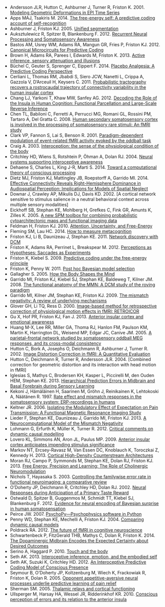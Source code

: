 * Andersson JLR, Hutton C, Ashburner J, Turner R, Friston K. 2001. [Modeling Geometric Deformations in EPI Time Series](https://dx.doi.org/10.1006/nimg.2001.0746)
* Apps MAJ, Tsakiris M. 2014. [The free-energy self: A predictive coding account of self-recognition](https://dx.doi.org/10.1016/j.neubiorev.2013.01.029)
* Ashburner J, Friston KJ. 2005. [Unified segmentation](https://dx.doi.org/10.1016/j.neuroimage.2005.02.018)
* Auksztulewicz R, Spitzer B, Blankenburg F. 2012. [Recurrent Neural Processing and Somatosensory Awareness](https://dx.doi.org/10.1523/jneurosci.3974-11.2012)
* Bastos AM, Usrey WM, Adams RA, Mangun GR, Fries P, Friston KJ. 2012. [Canonical Microcircuits for Predictive Coding](https://dx.doi.org/10.1016/j.neuron.2012.10.038)
* Brown H, Adams RA, Parees I, Edwards M, Friston K. 2013. [Active inference, sensory attenuation and illusions](https://dx.doi.org/10.1007/s10339-013-0571-3)
* Büchel C, Geuter S, Sprenger C, Eippert F. 2014. [Placebo Analgesia: A Predictive Coding Perspective](https://dx.doi.org/10.1016/j.neuron.2014.02.042)
* Cerliani L, Thomas RM, Jbabdi S, Siero JCW, Nanetti L, Crippa A, Gazzola V, D’Arceuil H, Keysers C. 2011. [Probabilistic tractography recovers a rostrocaudal trajectory of connectivity variability in the human insular cortex](https://dx.doi.org/10.1002/hbm.21338)
* Chang LJ, Yarkoni T, Khaw MW, Sanfey AG. 2012. [Decoding the Role of the Insula in Human Cognition: Functional Parcellation and Large-Scale Reverse Inference](https://dx.doi.org/10.1093/cercor/bhs065)
* Chen TL, Babiloni C, Ferretti A, Perrucci MG, Romani GL, Rossini PM, Tartaro A, Del Gratta C. 2008. [Human secondary somatosensory cortex is involved in the processing of somatosensory rare stimuli: An fMRI study](https://dx.doi.org/10.1016/j.neuroimage.2008.01.020)
* Clark VP, Fannon S, Lai S, Benson R. 2001. [Paradigm-dependent modulation of event-related fMRI activity evoked by the oddball task](https://dx.doi.org/10.1002/hbm.1046)
* Craig A. 2003. [Interoception: the sense of the physiological condition of the body](https://dx.doi.org/10.1016/s0959-4388\(03\)00090-4)
* Critchley HD, Wiens S, Rotshtein P, Öhman A, Dolan RJ. 2004. [Neural systems supporting interoceptive awareness](https://dx.doi.org/10.1038/nn1176)
* Dehaene S, Charles L, King J-R, Marti S. 2014. [Toward a computational theory of conscious processing](https://dx.doi.org/10.1016/j.conb.2013.12.005)
* Dietz MJ, Friston KJ, Mattingley JB, Roepstorff A, Garrido MI. 2014. [Effective Connectivity Reveals Right-Hemisphere Dominance in Audiospatial Perception: Implications for Models of Spatial Neglect](https://dx.doi.org/10.1523/jneurosci.3765-13.2014)
* Downar J, Crawley AP, Mikulis DJ, Davis KD. 2002. [A cortical network sensitive to stimulus salience in a neutral behavioral context across multiple sensory modalities]
* Eickhoff SB, Stephan KE, Mohlberg H, Grefkes C, Fink GR, Amunts K, Zilles K. 2005. [A new SPM toolbox for combining probabilistic cytoarchitectonic maps and functional imaging data](https://dx.doi.org/10.1016/j.neuroimage.2004.12.034)
* Feldman H, Friston KJ. 2010. [Attention, Uncertainty, and Free-Energy](http://dx.doi.org/10.3389/fnhum.2010.00215)
* Fleming SM, Lau HC. 2014. [How to measure metacognition](http://dx.doi.org/10.3389/fnhum.2014.00443)
* Friston KJ, Li B, Daunizeau J, Stephan KE. 2011. [Network discovery with DCM](https://dx.doi.org/10.1016/j.neuroimage.2010.12.039)
* Friston K, Adams RA, Perrinet L, Breakspear M. 2012. [Perceptions as Hypotheses: Saccades as Experiments](http://dx.doi.org/10.3389/fpsyg.2012.00151)
* Friston K, Kiebel S. 2009. [Predictive coding under the free-energy principle](https://dx.doi.org/10.1098/rstb.2008.0300)
* Friston K, Penny W. 2011. [Post hoc Bayesian model selection](https://dx.doi.org/10.1016/j.neuroimage.2011.03.062)
* Gallagher S. 2005. [How the Body Shapes the Mind](http://dx.doi.org/10.1093/0199271941.001.0001)
* Garrido MI, Friston KJ, Kiebel SJ, Stephan KE, Baldeweg T, Kilner JM. 2008. [The functional anatomy of the MMN: A DCM study of the roving paradigm](https://dx.doi.org/10.1016/j.neuroimage.2008.05.018)
* Garrido MI, Kilner JM, Stephan KE, Friston KJ. 2009. [The mismatch negativity: A review of underlying mechanisms](https://dx.doi.org/10.1016/j.clinph.2008.11.029)
* Glover GH, Li TQ, Ress D. 2000. [Image-based method for retrospective correction of physiological motion effects in fMRI: RETROICOR](http://dx.doi.org/10.1002/1522-2594\(200007\)44:1\<162::AID-MRM23\>3.0.CO\;2-E)
* Gu X, Hof PR, Friston KJ, Fan J. 2013. [Anterior insular cortex and emotional awareness](https://dx.doi.org/10.1002/cne.23368)
* Huang M-X, Lee RR, Miller GA, Thoma RJ, Hanlon FM, Paulson KM, Martin K, Harrington DL, Weisend MP, Edgar JC, Canive JM. 2005. [A parietal–frontal network studied by somatosensory oddball MEG responses, and its cross-modal consistency](https://dx.doi.org/10.1016/j.neuroimage.2005.05.036)
* Hutton C, Bork A, Josephs O, Deichmann R, Ashburner J, Turner R. 2002. [Image Distortion Correction in fMRI: A Quantitative Evaluation](https://dx.doi.org/10.1006/nimg.2001.1054)
* Hutton C, Deichmann R, Turner R, Andersson JLR. 2004. [Combined correction for geometric distortion and its interaction with head motion in fMRI]
* Iglesias S, Mathys C, Brodersen KH, Kasper L, Piccirelli M, den Ouden HEM, Stephan KE. 2013. [Hierarchical Prediction Errors in Midbrain and Basal Forebrain during Sensory Learning](https://dx.doi.org/10.1016/j.neuron.2013.09.009)
* Kekoni J, Hämäläinen H, Saarinen M, Gröhn J, Reinikainen K, Lehtokoski A, Näätänen R. 1997. [Rate effect and mismatch responses in the somatosensory system: ERP-recordings in humans](https://dx.doi.org/10.1016/s0301-0511\(97\)05249-6)
* Keltner JR. 2006. [Isolating the Modulatory Effect of Expectation on Pain Transmission: A Functional Magnetic Resonance Imaging Study](https://dx.doi.org/10.1523/jneurosci.4463-05.2006)
* Lieder F, Stephan KE, Daunizeau J, Garrido MI, Friston KJ. 2013. [A Neurocomputational Model of the Mismatch Negativity](https://dx.doi.org/10.1371/journal.pcbi.1003288)
* Lohmann G, Erfurth K, Müller K, Turner R. 2012. [Critical comments on dynamic causal modelling](https://dx.doi.org/10.1016/j.neuroimage.2011.09.025)
* Lovero KL, Simmons AN, Aron JL, Paulus MP. 2009. [Anterior insular cortex anticipates impending stimulus significance](https://dx.doi.org/10.1016/j.neuroimage.2008.12.070)
* Markov NT, Ercsey-Ravasz M, Van Essen DC, Knoblauch K, Toroczkai Z, Kennedy H. 2013. [Cortical High-Density Counterstream Architectures](https://dx.doi.org/10.1126/science.1238406)
* Moran RJ, Campo P, Symmonds M, Stephan KE, Dolan RJ, Friston KJ. 2013. [Free Energy, Precision and Learning: The Role of Cholinergic Neuromodulation](https://dx.doi.org/10.1523/jneurosci.4255-12.2013)
* Nichols T, Hayasaka S. 2003. [Controlling the familywise error rate in functional neuroimaging: a comparative review](https://dx.doi.org/10.1191/0962280203sm341ra)
* O’Doherty JP, Deichmann R, Critchley HD, Dolan RJ. 2002. [Neural Responses during Anticipation of a Primary Taste Reward](https://dx.doi.org/10.1016/s0896-6273\(02\)00603-7)
* Ostwald D, Spitzer B, Guggenmos M, Schmidt TT, Kiebel SJ, Blankenburg F. 2012. [Evidence for neural encoding of Bayesian surprise in human somatosensation](https://dx.doi.org/10.1016/j.neuroimage.2012.04.050)
* Peirce JW. 2007. [PsychoPy—Psychophysics software in Python](https://dx.doi.org/10.1016/j.jneumeth.2006.11.017)
* Penny WD, Stephan KE, Mechelli A, Friston KJ. 2004. [Comparing dynamic causal models](https://dx.doi.org/10.1016/j.neuroimage.2004.03.026)
* Poldrack RA. 2012. [The future of fMRI in cognitive neuroscience](https://dx.doi.org/10.1016/j.neuroimage.2011.08.007)
* Schwartenbeck P, FitzGerald THB, Mathys C, Dolan R, Friston K. 2014. [The Dopaminergic Midbrain Encodes the Expected Certainty about Desired Outcomes](http://dx.doi.org/10.1093/cercor/bhu159)
* Serino A, Haggard P. 2010. [Touch and the body](https://dx.doi.org/10.1016/j.neubiorev.2009.04.004)
* Seth AK. 2013. [Interoceptive inference, emotion, and the embodied self](https://dx.doi.org/10.1016/j.tics.2013.09.007)
* Seth AK, Suzuki K, Critchley HD. 2012. [An Interoceptive Predictive Coding Model of Conscious Presence](http://dx.doi.org/10.3389/fpsyg.2011.00395)
* Seymour B, O’Doherty JP, Koltzenburg M, Wiech K, Frackowiak R, Friston K, Dolan R. 2005. [Opponent appetitive-aversive neural processes underlie predictive learning of pain relief](https://dx.doi.org/10.1038/nn1527)
* Sherman SM. 2005. [Thalamic relays and cortical functioning](https://dx.doi.org/10.1016/s0079-6123\(05\)49009-3)
* Ullsperger M, Harsay HA, Wessel JR, Ridderinkhof KR. 2010. [Conscious perception of errors and its relation to the anterior insula](https://dx.doi.org/10.1007/s00429-010-0261-1)
